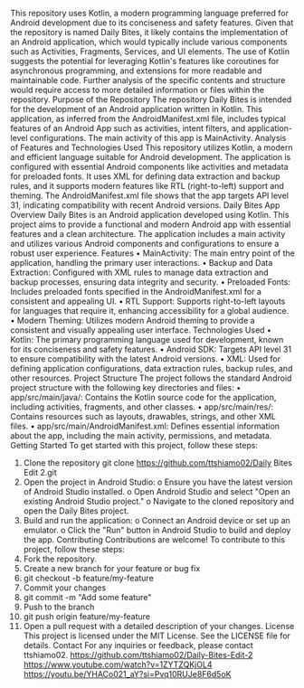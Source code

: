 This repository uses Kotlin, a modern programming language preferred for Android development due to its conciseness and safety features. Given that the repository is named Daily Bites, it likely contains the implementation of an Android application, which would typically include various components such as Activities, Fragments, Services, and UI elements. The use of Kotlin suggests the potential for leveraging Kotlin's features like coroutines for asynchronous programming, and extensions for more readable and maintainable code. Further analysis of the specific contents and structure would require access to more detailed information or files within the repository.
Purpose of the Repository
The repository Daily Bites is intended for the development of an Android application written in Kotlin. This application, as inferred from the AndroidManifest.xml file, includes typical features of an Android App such as activities, intent filters, and application-level configurations. The main activity of this app is MainActivity.
Analysis of Features and Technologies Used
This repository utilizes Kotlin, a modern and efficient language suitable for Android development. The application is configured with essential Android components like activities and metadata for preloaded fonts. It uses XML for defining data extraction and backup rules, and it supports modern features like RTL (right-to-left) support and theming. The AndroidManifest.xml file shows that the app targets API level 31, indicating compatibility with recent Android versions.
Daily Bites App
Overview
Daily Bites is an Android application developed using Kotlin. This project aims to provide a functional and modern Android app with essential features and a clean architecture. The application includes a main activity and utilizes various Android components and configurations to ensure a robust user experience.
Features
•	MainActivity: The main entry point of the application, handling the primary user interactions.
•	Backup and Data Extraction: Configured with XML rules to manage data extraction and backup processes, ensuring data integrity and security.
•	Preloaded Fonts: Includes preloaded fonts specified in the AndroidManifest.xml for a consistent and appealing UI.
•	RTL Support: Supports right-to-left layouts for languages that require it, enhancing accessibility for a global audience.
•	Modern Theming: Utilizes modern Android theming to provide a consistent and visually appealing user interface.
Technologies Used
•	Kotlin: The primary programming language used for development, known for its conciseness and safety features.
•	Android SDK: Targets API level 31 to ensure compatibility with the latest Android versions.
•	XML: Used for defining application configurations, data extraction rules, backup rules, and other resources.
Project Structure
The project follows the standard Android project structure with the following key directories and files:
•	app/src/main/java/: Contains the Kotlin source code for the application, including activities, fragments, and other classes.
•	app/src/main/res/: Contains resources such as layouts, drawables, strings, and other XML files.
•	app/src/main/AndroidManifest.xml: Defines essential information about the app, including the main activity, permissions, and metadata.
Getting Started
To get started with this project, follow these steps:
1.	Clone the repository
git clone https://github.com/ttshiamo02/Daily Bites Edit 2.git
2.	Open the project in Android Studio:
o	Ensure you have the latest version of Android Studio installed.
o	Open Android Studio and select "Open an existing Android Studio project."
o	Navigate to the cloned repository and open the Daily Bites project.
3.	Build and run the application:
o	Connect an Android device or set up an emulator.
o	Click the "Run" button in Android Studio to build and deploy the app.
Contributing
Contributions are welcome! To contribute to this project, follow these steps:
1.	Fork the repository.
2.	Create a new branch for your feature or bug fix
3.	git checkout -b feature/my-feature
4.	Commit your changes
5.	git commit -m "Add some feature"
6.	Push to the branch
7.	git push origin feature/my-feature
8.	Open a pull request with a detailed description of your changes.
License
This project is licensed under the MIT License. See the LICENSE file for details.
Contact
For any inquiries or feedback, please contact ttshiamo02.
https://github.com/ttshiamo02/Daily-Bites-Edit-2
https://www.youtube.com/watch?v=1ZYTZQKjOL4
https://youtu.be/YHACo021_aY?si=Pvq10RUJe8F6d5oK



